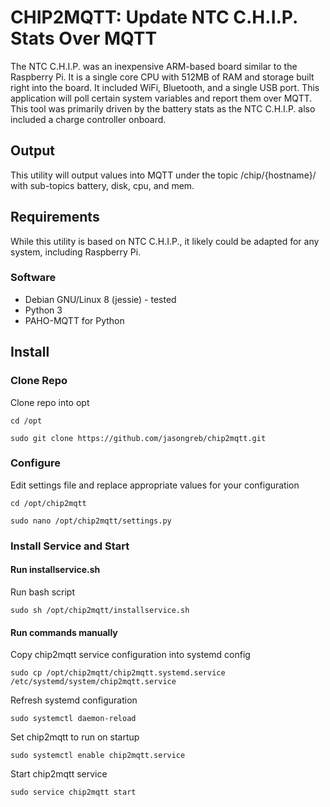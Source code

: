 # CHIP2MQTT: Update NTC C.H.I.P. Stats Over MQTT

The NTC C.H.I.P. was an inexpensive ARM-based board similar to the Raspberry Pi. It is a single core CPU with 512MB of RAM and storage built right
into the board. It included WiFi, Bluetooth, and a single USB port. This application will poll certain system variables and report them over MQTT.
This tool was primarily driven by the battery stats as the NTC C.H.I.P. also included a charge controller onboard.

## Output

This utility will output values into MQTT under the topic /chip/{hostname}/ with sub-topics battery, disk, cpu, and mem.

## Requirements

While this utility is based on NTC C.H.I.P., it likely could be adapted for any system, including Raspberry Pi.

### Software

- Debian GNU/Linux 8 (jessie) - tested
- Python 3
- PAHO-MQTT for Python

## Install

### Clone Repo
Clone repo into opt

`cd /opt`

`sudo git clone https://github.com/jasongreb/chip2mqtt.git`

### Configure

Edit settings file and replace appropriate values for your configuration

`cd /opt/chip2mqtt`

`sudo nano /opt/chip2mqtt/settings.py`

### Install Service and Start

#### Run installservice.sh

Run bash script

`sudo sh /opt/chip2mqtt/installservice.sh`

#### Run commands manually

Copy chip2mqtt service configuration into systemd config

`sudo cp /opt/chip2mqtt/chip2mqtt.systemd.service /etc/systemd/system/chip2mqtt.service`

Refresh systemd configuration

`sudo systemctl daemon-reload`

Set chip2mqtt to run on startup

`sudo systemctl enable chip2mqtt.service`

Start chip2mqtt service

`sudo service chip2mqtt start`


